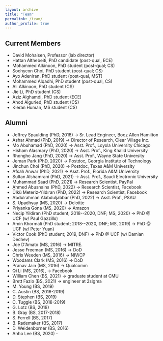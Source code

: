 ```yaml
---
layout: archive
title: "Team"
permalink: /team/
author_profile: true
---
```


Current Members
---

* David Mohaisen, Professor (lab director)
* Hattan Althebeiti, PhD candidate (post-qual, ECE)
* Mohammed Alkinoon, PhD student (post-qual; CS)
* Soohyeon Choi, PhD student (post-qual; CS)
* Ayo Adeniran, PhD student (post-qual, MST)
* Mohammed Alqadhi, PhD student (post-qual, CS)
* Ali Alkinoon, PhD student (CS)
* Jie Li, PhD student (CS)
* Aziz Alghamdi, PhD student (ECE)
* Ahod Alguried, PhD student (CS)
* Kieran Human, MS student (CS) 

Alumni
---
* Jeffrey Spaulding (PhD, 2018) → Sr. Lead Engineer, Booz Allen Hamilton
* Ashar Ahmad (PhD, 2019) → Director of Research, Clear Village Inc.
* Mo Abuhamad (PhD, 2020) → Asst. Prof., Loyola University Chicago
* Hisham Alasmary (PhD, 2020) → Asst. Prof., King Khalid University
* Rhongho Jang (PhD, 2020) → Asst. Prof., Wayne State University
* Jeman Park (PhD, 2020) → Postdoc, Georgia Institute of Technology
* Jinchun Choi (PhD, 2020) → Postdoc, Texas A&M University
* Afsah Anwar (PhD, 2021) → Asst. Prof., Florida A&M University
* Sultan Alshamrani (PhD, 2021) → Asst. Prof., Saudi Electronic University
* Muhammad Saad (PhD, 2021) → Research Scientist, PayPal
* Ahmed Abusnaina (PhD, 2022) → Research Scientist, Facebook
* Ülkü Meteriz-Yıldıran (PhD, 2022) → Research Scientist, Facebook
* Abdulrahman Alabduljabbar (PhD, 2022) → Asst. Prof., PSAU
* S. Upadhyay (MS, 2020) → Deloitte
* Priyanka Gona (MS, 2020) → Amazon
* Necip Yildiran (PhD student; 2018--2020, DNF; MS, 2020) → PhD @ UCF (w/ Paul Gazzillo)
* Amin Khormali (PhD student; 2018--2020, DNF; MS, 2019) → PhD @ UCF (w/ Peter Yuan)
* Victor Cook (PhD student; 2019, DNF) → PhD @ UCF (w/ Damian Dechev)
* Joe D'Amato (MS, 2016) → MITRE.
* Jesse Freeman (MS, 2016) → DoD
* Chris Weeden (MS, 2016) → NIWCP
* Woodams Clark (MS, 2016) → DoD
* Pranav Jain (MS, 2016) → Qualcomm
* Qi Li (MS, 2016), → Facebook
* William Chen (BS, 2021) → graduate student at CMU
* Brett Fazio (BS, 2021) → engineer at 2sigma
* M. Young (BS, 2019)
* C. Austin (BS, 2018-2019)
* D. Stephen (BS, 2019)
* C. Tuggle (BS, 2018-2019)
* G. Lotz (BS, 2019)
* B. Gray (BS, 2017-2018)
* S. Ferrell (BS, 2017)
* B. Rademaker (BS, 2017)
* D. Weidenborner (BS, 2016)
* Anho Lee (BS, 2020) -

